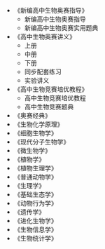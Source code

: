 *	《新编高中生物奥赛指导》
	*	新编高中生物奥赛指导
	*	新编高中生物奥赛实用题典
*	《高中生物奥赛讲义》
	*	上册
    *	中册
    *	下册
    *	同步配套练习
    *	实验讲义
*	《高中生物竞赛培优教程》
	*	高中生物竞赛培优教程
	*	高中生物竞赛题典
*	《奥赛经典》
*	《生物化学原理》
*	《细胞生物学》
*	《现代分子生物学》
*	《微生物学》
*	《植物学》
*	《植物生理学》
*	《普通动物学》
*	《生理学》
*	《基础生态学》
*	《动物行为学》
*	《遗传学》
*	《进化生物学》
*	《生物信息学》
*	《生物统计学》